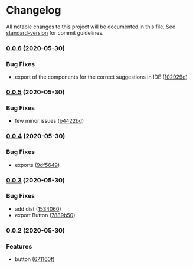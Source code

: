 # Changelog

All notable changes to this project will be documented in this file. See [standard-version](https://github.com/conventional-changelog/standard-version) for commit guidelines.

### [0.0.6](https://github.com/ctdlspace/ctdlui/compare/v0.0.5...v0.0.6) (2020-05-30)


### Bug Fixes

* export of the components for the correct suggestions in IDE ([102929d](https://github.com/ctdlspace/ctdlui/commit/102929d0c264cd75c98313f21291912edc673d23))

### [0.0.5](https://github.com/ctdlspace/ctdlui/compare/v0.0.4...v0.0.5) (2020-05-30)


### Bug Fixes

* few minor issues ([b4422bd](https://github.com/ctdlspace/ctdlui/commit/b4422bd5adf83cec4e7180cff11f29835f845df5))

### [0.0.4](https://github.com/ctdlspace/ctdlui/compare/v0.0.3...v0.0.4) (2020-05-30)


### Bug Fixes

* exports ([9df5649](https://github.com/ctdlspace/ctdlui/commit/9df564901c23a2aa76ea1baaf3d70ee94d553430))

### [0.0.3](https://github.com/ctdlspace/ctdlui/compare/v0.0.2...v0.0.3) (2020-05-30)


### Bug Fixes

* add dist ([1534060](https://github.com/ctdlspace/ctdlui/commit/15340602b422f1dd023dd3abcac9251b74fc1838))
* export Button ([7889b50](https://github.com/ctdlspace/ctdlui/commit/7889b50897e1c46838f76a88e0db3c7434d59fed))

### 0.0.2 (2020-05-30)


### Features

* button ([671160f](https://github.com/ctdlspace/ctdlui/commit/671160f2c61d9b7e70358d5caffce41239a7cf54))
